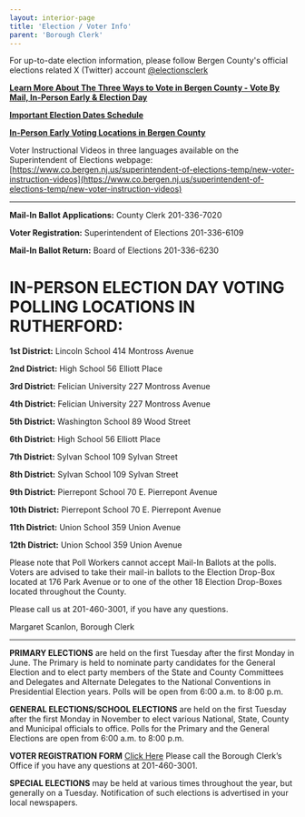 ```yaml
---
layout: interior-page
title: 'Election / Voter Info'
parent: 'Borough Clerk'
---
```


For up-to-date election information, please follow Bergen County's official elections related X (Twitter) account [@electionsclerk](https://twitter.com/electionsclerk)

[**Learn More About The Three Ways to Vote in Bergen County - Vote By Mail, In-Person Early & Election Day**](https://nj.gov/state/elections/vote-how-to.shtml)			

[**Important Election Dates Schedule**](https://storage.googleapis.com/static.rutherford-nj.com/borough-clerk/election-info/Gen%202024%20Red%20Deadline%20Flyer.pdf)

[**In-Person Early Voting Locations in Bergen County**](https://www.co.bergen.nj.us/board-of-elections/early-voting-locations)

Voter Instructional Videos in three languages available on the Superintendent of Elections webpage:
[https://www.co.bergen.nj.us/superintendent-of-elections-temp/new-voter-instruction-videos](https://www.co.bergen.nj.us/superintendent-of-elections-temp/new-voter-instruction-videos)



---

**Mail-In Ballot Applications:** County Clerk 201-336-7020

**Voter Registration:** Superintendent of Elections 201-336-6109

**Mail-In Ballot Return:** Board of Elections 201-336-6230


# IN-PERSON ELECTION DAY VOTING POLLING LOCATIONS IN RUTHERFORD:

**1st District:**	Lincoln School		414 Montross Avenue
		
**2nd District:**	High School		56 Elliott Place

**3rd District:**       Felician University 	227 Montross Avenue

**4th District:**	Felician University 	227 Montross Avenue

**5th District:**	Washington School	89 Wood Street

**6th District:**	High School		56 Elliott Place

**7th District:**	Sylvan School		109 Sylvan Street

**8th District:**	Sylvan School		109 Sylvan Street

**9th District:**	Pierrepont School	70 E. Pierrepont Avenue

**10th District:**	Pierrepont School	70 E. Pierrepont Avenue

**11th District:**      Union School  		359 Union Avenue

**12th District:**      Union School  		359 Union Avenue

Please note that Poll Workers cannot accept Mail-In Ballots at the polls.  Voters are advised to take their mail-in ballots to the Election Drop-Box located at 176 Park Avenue or to one of the other 18 Election Drop-Boxes located throughout the County.


Please call us at 201-460-3001, if you have any questions.

Margaret Scanlon, Borough Clerk



---------

**PRIMARY ELECTIONS** are held on the first Tuesday after the first Monday in June. The Primary is held to nominate party candidates for the General Election and to elect party members of the State and County Committees and Delegates and Alternate Delegates to the National Conventions in Presidential Election years. Polls will be open from 6:00 a.m. to 8:00 p.m.

**GENERAL ELECTIONS/SCHOOL ELECTIONS** are held on the first Tuesday after the first Monday in November to elect various National, State, County and Municipal officials to office. Polls for the Primary and the General Elections are open from 6:00 a.m. to 8:00 p.m.

**VOTER REGISTRATION FORM** [Click Here](https://www.state.nj.us/state/elections/voter-registration.shtml)
Please call the Borough Clerk’s Office if you have any questions at 201-460-3001.

**SPECIAL ELECTIONS** may be held at various times throughout the year, but generally on a Tuesday. Notification of such elections is advertised in your local newspapers.


